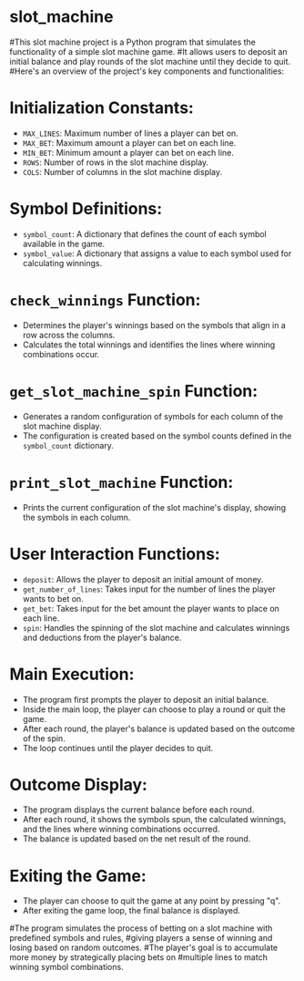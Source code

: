 # slot_machine

#This slot machine project is a Python program that simulates the functionality of a simple slot machine game. 
#It allows users to deposit an initial balance and play rounds of the slot machine until they decide to quit. 
#Here's an overview of the project's key components and functionalities:

# Initialization Constants:
   - `MAX_LINES`: Maximum number of lines a player can bet on.
   - `MAX_BET`: Maximum amount a player can bet on each line.
   - `MIN_BET`: Minimum amount a player can bet on each line.
   - `ROWS`: Number of rows in the slot machine display.
   - `COLS`: Number of columns in the slot machine display.
   
# Symbol Definitions:
   - `symbol_count`: A dictionary that defines the count of each symbol available in the game.
   - `symbol_value`: A dictionary that assigns a value to each symbol used for calculating winnings.

# `check_winnings` Function:
   - Determines the player's winnings based on the symbols that align in a row across the columns.
   - Calculates the total winnings and identifies the lines where winning combinations occur.

# `get_slot_machine_spin` Function:
   - Generates a random configuration of symbols for each column of the slot machine display.
   - The configuration is created based on the symbol counts defined in the `symbol_count` dictionary.

# `print_slot_machine` Function:
   - Prints the current configuration of the slot machine's display, showing the symbols in each column.

# User Interaction Functions:
   - `deposit`: Allows the player to deposit an initial amount of money.
   - `get_number_of_lines`: Takes input for the number of lines the player wants to bet on.
   - `get_bet`: Takes input for the bet amount the player wants to place on each line.
   - `spin`: Handles the spinning of the slot machine and calculates winnings and deductions from the player's balance.

# Main Execution:
   - The program first prompts the player to deposit an initial balance.
   - Inside the main loop, the player can choose to play a round or quit the game.
   - After each round, the player's balance is updated based on the outcome of the spin.
   - The loop continues until the player decides to quit.

# Outcome Display:
   - The program displays the current balance before each round.
   - After each round, it shows the symbols spun, the calculated winnings, and the lines where winning combinations occurred.
   - The balance is updated based on the net result of the round.

# Exiting the Game:
   - The player can choose to quit the game at any point by pressing "q".
   - After exiting the game loop, the final balance is displayed.

#The program simulates the process of betting on a slot machine with predefined symbols and rules, 
#giving players a sense of winning and losing based on random outcomes. 
#The player's goal is to accumulate more money by strategically placing bets on 
#multiple lines to match winning symbol combinations.
